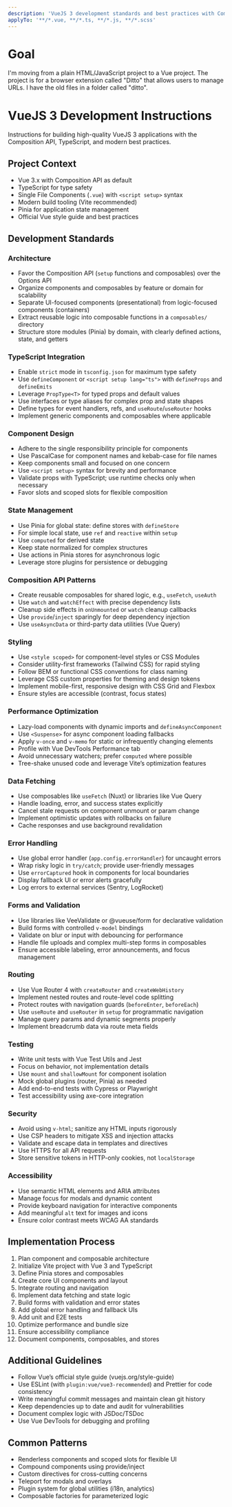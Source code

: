 ```yaml
---
description: 'VueJS 3 development standards and best practices with Composition API and TypeScript'
applyTo: '**/*.vue, **/*.ts, **/*.js, **/*.scss'
---
```


# Goal
I'm moving from a plain HTML/JavaScript project to a Vue project.
The project is for a browser extension called "Ditto" that allows users to manage URLs.
I have the old files in a folder called "ditto".

# VueJS 3 Development Instructions

Instructions for building high-quality VueJS 3 applications with the Composition API, TypeScript, and modern best practices.

## Project Context
- Vue 3.x with Composition API as default
- TypeScript for type safety
- Single File Components (`.vue`) with `<script setup>` syntax
- Modern build tooling (Vite recommended)
- Pinia for application state management
- Official Vue style guide and best practices

## Development Standards

### Architecture
- Favor the Composition API (`setup` functions and composables) over the Options API
- Organize components and composables by feature or domain for scalability
- Separate UI-focused components (presentational) from logic-focused components (containers)
- Extract reusable logic into composable functions in a `composables/` directory
- Structure store modules (Pinia) by domain, with clearly defined actions, state, and getters

### TypeScript Integration
- Enable `strict` mode in `tsconfig.json` for maximum type safety
- Use `defineComponent` or `<script setup lang="ts">` with `defineProps` and `defineEmits`
- Leverage `PropType<T>` for typed props and default values
- Use interfaces or type aliases for complex prop and state shapes
- Define types for event handlers, refs, and `useRoute`/`useRouter` hooks
- Implement generic components and composables where applicable

### Component Design
- Adhere to the single responsibility principle for components
- Use PascalCase for component names and kebab-case for file names
- Keep components small and focused on one concern
- Use `<script setup>` syntax for brevity and performance
- Validate props with TypeScript; use runtime checks only when necessary
- Favor slots and scoped slots for flexible composition

### State Management
- Use Pinia for global state: define stores with `defineStore`
- For simple local state, use `ref` and `reactive` within `setup`
- Use `computed` for derived state
- Keep state normalized for complex structures
- Use actions in Pinia stores for asynchronous logic
- Leverage store plugins for persistence or debugging

### Composition API Patterns
- Create reusable composables for shared logic, e.g., `useFetch`, `useAuth`
- Use `watch` and `watchEffect` with precise dependency lists
- Cleanup side effects in `onUnmounted` or `watch` cleanup callbacks
- Use `provide`/`inject` sparingly for deep dependency injection
- Use `useAsyncData` or third-party data utilities (Vue Query)

### Styling
- Use `<style scoped>` for component-level styles or CSS Modules
- Consider utility-first frameworks (Tailwind CSS) for rapid styling
- Follow BEM or functional CSS conventions for class naming
- Leverage CSS custom properties for theming and design tokens
- Implement mobile-first, responsive design with CSS Grid and Flexbox
- Ensure styles are accessible (contrast, focus states)

### Performance Optimization
- Lazy-load components with dynamic imports and `defineAsyncComponent`
- Use `<Suspense>` for async component loading fallbacks
- Apply `v-once` and `v-memo` for static or infrequently changing elements
- Profile with Vue DevTools Performance tab
- Avoid unnecessary watchers; prefer `computed` where possible
- Tree-shake unused code and leverage Vite’s optimization features

### Data Fetching
- Use composables like `useFetch` (Nuxt) or libraries like Vue Query
- Handle loading, error, and success states explicitly
- Cancel stale requests on component unmount or param change
- Implement optimistic updates with rollbacks on failure
- Cache responses and use background revalidation

### Error Handling
- Use global error handler (`app.config.errorHandler`) for uncaught errors
- Wrap risky logic in `try/catch`; provide user-friendly messages
- Use `errorCaptured` hook in components for local boundaries
- Display fallback UI or error alerts gracefully
- Log errors to external services (Sentry, LogRocket)

### Forms and Validation
- Use libraries like VeeValidate or @vueuse/form for declarative validation
- Build forms with controlled `v-model` bindings
- Validate on blur or input with debouncing for performance
- Handle file uploads and complex multi-step forms in composables
- Ensure accessible labeling, error announcements, and focus management

### Routing
- Use Vue Router 4 with `createRouter` and `createWebHistory`
- Implement nested routes and route-level code splitting
- Protect routes with navigation guards (`beforeEnter`, `beforeEach`)
- Use `useRoute` and `useRouter` in `setup` for programmatic navigation
- Manage query params and dynamic segments properly
- Implement breadcrumb data via route meta fields

### Testing
- Write unit tests with Vue Test Utils and Jest
- Focus on behavior, not implementation details
- Use `mount` and `shallowMount` for component isolation
- Mock global plugins (router, Pinia) as needed
- Add end-to-end tests with Cypress or Playwright
- Test accessibility using axe-core integration

### Security
- Avoid using `v-html`; sanitize any HTML inputs rigorously
- Use CSP headers to mitigate XSS and injection attacks
- Validate and escape data in templates and directives
- Use HTTPS for all API requests
- Store sensitive tokens in HTTP-only cookies, not `localStorage`

### Accessibility
- Use semantic HTML elements and ARIA attributes
- Manage focus for modals and dynamic content
- Provide keyboard navigation for interactive components
- Add meaningful `alt` text for images and icons
- Ensure color contrast meets WCAG AA standards

## Implementation Process
1. Plan component and composable architecture
2. Initialize Vite project with Vue 3 and TypeScript
3. Define Pinia stores and composables
4. Create core UI components and layout
5. Integrate routing and navigation
6. Implement data fetching and state logic
7. Build forms with validation and error states
8. Add global error handling and fallback UIs
9. Add unit and E2E tests
10. Optimize performance and bundle size
11. Ensure accessibility compliance
12. Document components, composables, and stores

## Additional Guidelines
- Follow Vue’s official style guide (vuejs.org/style-guide)
- Use ESLint (with `plugin:vue/vue3-recommended`) and Prettier for code consistency
- Write meaningful commit messages and maintain clean git history
- Keep dependencies up to date and audit for vulnerabilities
- Document complex logic with JSDoc/TSDoc
- Use Vue DevTools for debugging and profiling

## Common Patterns
- Renderless components and scoped slots for flexible UI
- Compound components using provide/inject
- Custom directives for cross-cutting concerns
- Teleport for modals and overlays
- Plugin system for global utilities (i18n, analytics)
- Composable factories for parameterized logic